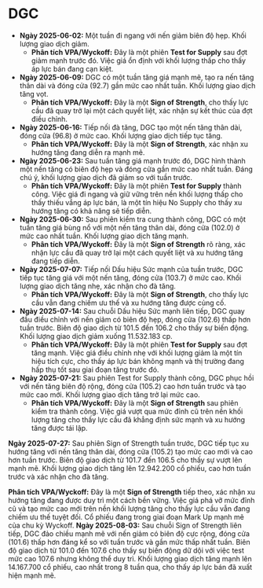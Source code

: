 # DGC

- **Ngày 2025-06-02:** Một tuần đi ngang với nến giảm biên độ hẹp. Khối lượng giao dịch giảm.
    - **Phân tích VPA/Wyckoff:** Đây là một phiên **Test for Supply** sau đợt giảm mạnh trước đó. Việc giá ổn định với khối lượng thấp cho thấy áp lực bán đang cạn kiệt.
- **Ngày 2025-06-09:** DGC có một tuần tăng giá mạnh mẽ, tạo ra nến tăng thân dài và đóng cửa (92.7) gần mức cao nhất tuần. Khối lượng giao dịch tăng vọt.
    - **Phân tích VPA/Wyckoff:** Đây là một **Sign of Strength**, cho thấy lực cầu đã quay trở lại một cách quyết liệt, xác nhận sự kết thúc của đợt điều chỉnh.
- **Ngày 2025-06-16:** Tiếp nối đà tăng, DGC tạo một nến tăng thân dài, đóng cửa (96.8) ở mức cao. Khối lượng giao dịch tiếp tục tăng.
    - **Phân tích VPA/Wyckoff:** Đây là một **Sign of Strength**, xác nhận xu hướng tăng đang diễn ra mạnh mẽ.
- **Ngày 2025-06-23:** Sau tuần tăng giá mạnh trước đó, DGC hình thành một nến tăng có biên độ hẹp và đóng cửa gần mức cao nhất tuần. Đáng chú ý, khối lượng giao dịch đã giảm so với tuần trước.
    - **Phân tích VPA/Wyckoff:** Đây là một phiên **Test for Supply** thành công. Việc giá đi ngang và giữ vững trên nền khối lượng thấp cho thấy thiếu vắng áp lực bán, là một tín hiệu No Supply cho thấy xu hướng tăng có khả năng sẽ tiếp diễn.
- **Ngày 2025-06-30:** Sau phiên kiểm tra cung thành công, DGC có một tuần tăng giá bùng nổ với một nến tăng thân dài, đóng cửa (102.0) ở mức cao nhất tuần. Khối lượng giao dịch tăng mạnh.
    - **Phân tích VPA/Wyckoff:** Đây là một **Sign of Strength** rõ ràng, xác nhận lực cầu đã quay trở lại một cách quyết liệt và xu hướng tăng đang tiếp diễn.
- **Ngày 2025-07-07:** Tiếp nối Dấu hiệu Sức mạnh của tuần trước, DGC tiếp tục tăng giá với một nến tăng, đóng cửa (103.7) ở mức cao. Khối lượng giao dịch tăng nhẹ, xác nhận cho đà tăng.
    - **Phân tích VPA/Wyckoff:** Đây là một **Sign of Strength**, cho thấy lực cầu vẫn đang chiếm ưu thế và xu hướng tăng được củng cố.
- **Ngày 2025-07-14:** Sau chuỗi Dấu hiệu Sức mạnh liên tiếp, DGC quay đầu điều chỉnh với nến giảm có biên độ hẹp, đóng cửa (102.6) thấp hơn tuần trước. Biên độ giao dịch từ 101.5 đến 106.2 cho thấy sự biến động. Khối lượng giao dịch giảm xuống 11.532.183 cp.
    - **Phân tích VPA/Wyckoff:** Đây là một phiên **Test for Supply** sau đợt tăng mạnh. Việc giá điều chỉnh nhẹ với khối lượng giảm là một tín hiệu tích cực, cho thấy áp lực bán không mạnh và thị trường đang hấp thụ tốt sau giai đoạn tăng trước đó.
- **Ngày 2025-07-21:** Sau phiên Test for Supply thành công, DGC phục hồi với nến tăng biên độ rộng, đóng cửa (105.2) cao hơn tuần trước và tạo mức cao mới. Khối lượng giao dịch tăng trở lại mức cao.
    - **Phân tích VPA/Wyckoff:** Đây là một **Sign of Strength** sau phiên kiểm tra thành công. Việc giá vượt qua mức đỉnh cũ trên nền khối lượng tăng cho thấy lực cầu đã khẳng định sức mạnh và xu hướng tăng được tái lập.


**Ngày 2025-07-27:** Sau phiên Sign of Strength tuần trước, DGC tiếp tục xu hướng tăng với nến tăng thân dài, đóng cửa (105.2) tạo mức cao mới và cao hơn tuần trước. Biên độ giao dịch từ 101.7 đến 106.5 cho thấy sự vượt lên mạnh mẽ. Khối lượng giao dịch tăng lên 12.942.200 cổ phiếu, cao hơn tuần trước và xác nhận cho đà tăng.

**Phân tích VPA/Wyckoff:** Đây là một **Sign of Strength** tiếp theo, xác nhận xu hướng tăng đang được duy trì một cách bền vững. Việc giá phá vỡ mức đỉnh cũ và tạo mức cao mới trên nền khối lượng tăng cho thấy lực cầu vẫn đang chiếm ưu thế tuyệt đối. Cổ phiếu đang trong giai đoạn Mark Up mạnh mẽ của chu kỳ Wyckoff.
**Ngày 2025-08-03:** Sau chuỗi Sign of Strength liên tiếp, DGC đảo chiều mạnh mẽ với nến giảm có biên độ cực rộng, đóng cửa (101.6) thấp hơn đáng kể so với tuần trước và gần mức thấp nhất tuần. Biên độ giao dịch từ 101.0 đến 107.6 cho thấy sự biến động dữ dội với việc test mức cao 107.6 nhưng không thể duy trì. Khối lượng giao dịch tăng mạnh lên 14.167.700 cổ phiếu, cao nhất trong 8 tuần qua, cho thấy áp lực bán đã xuất hiện mạnh mẽ.
